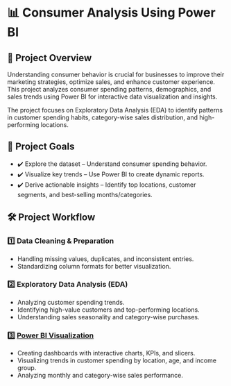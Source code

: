 # 📊 Consumer Analysis Using Power BI
## 📌 Project Overview
Understanding consumer behavior is crucial for businesses to improve their marketing strategies, optimize sales, and enhance customer experience. This project analyzes consumer spending patterns, demographics, and sales trends using Power BI for interactive data visualization and insights.

The project focuses on Exploratory Data Analysis (EDA) to identify patterns in customer spending habits, category-wise sales distribution, and high-performing locations.

## 🎯 Project Goals
- ✔️ Explore the dataset – Understand consumer spending behavior.
- ✔️ Visualize key trends – Use Power BI to create dynamic reports.
- ✔️ Derive actionable insights – Identify top locations, customer segments, and best-selling months/categories.

## 🛠️ Project Workflow
### 1️⃣ Data Cleaning & Preparation

- Handling missing values, duplicates, and inconsistent entries.
- Standardizing column formats for better visualization.
### 2️⃣ Exploratory Data Analysis (EDA)

- Analyzing customer spending trends.
- Identifying high-value customers and top-performing locations.
- Understanding sales seasonality and category-wise purchases.
### 3️⃣ [Power BI Visualization]([url](https://app.powerbi.com/view?r=eyJrIjoiY2NjNzgxMzItNDY3Mi00NzFmLWI5YjctOTVjY2Y1ZTU0M2JjIiwidCI6IjY3MjNmZTIzLTg1MmEtNGQzMy1hYjFlLWQwZDA1NWM1NTM3NCIsImMiOjh9&embedImagePlaceholder=true))

- Creating dashboards with interactive charts, KPIs, and slicers.
- Visualizing trends in customer spending by location, age, and income group.
- Analyzing monthly and category-wise sales performance.
